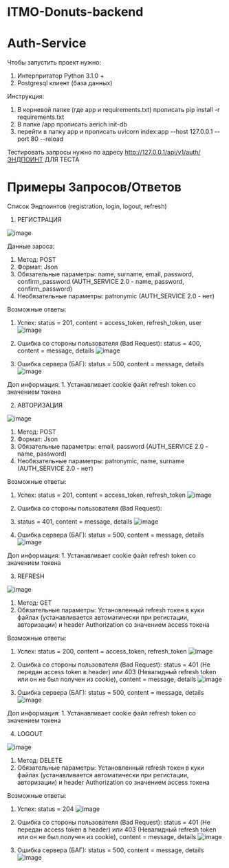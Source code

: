 # ITMO-Donuts-backend


# Auth-Service
Чтобы запустить проект нужно:
1. Интерпритатор Python 3.1.0 +
2. Postgresql клиент (база данных)

Инструкция:
1. В корневой папке (где app и requirements.txt) прописать pip install -r requirements.txt
2. В папке /app прописать aerich init-db
3. перейти в папку app и прописать uvicorn index:app --host 127.0.0.1 --port 80 --reload

Тестировать запросы нужно по адресу http://127.0.0.1/api/v1/auth/ЭНДПОИНТ ДЛЯ ТЕСТА

# Примеры Запросов/Ответов

Список Эндпоинтов (registration, login, logout, refresh)

1. РЕГИСТРАЦИЯ

![image](https://user-images.githubusercontent.com/91110557/201499400-94c81009-c529-4267-84cb-a7646aeb5259.png)

Данные зароса:

  1. Метод: POST
  2. Формат: Json
  3. Обязательные параметры: name, surname, email, password, confirm_password (AUTH_SERVICE 2.0 - name, password, confirm_password)
  4. Необязательные параметры: patronymic (AUTH_SERVICE 2.0 - нет)

Возможные ответы:
  1. Успех: 
  status = 201, content = access_token, refresh_token, user
  ![image](https://user-images.githubusercontent.com/91110557/201499625-236f91cc-eae3-4c7a-a8aa-84f1996950e0.png)
  
  2. Ошибка со стороны пользователя (Bad Request):
  status = 400, content = message, details
  ![image](https://user-images.githubusercontent.com/91110557/201499687-513564ec-b815-4121-851f-9a31f4e3b9ff.png)
  
  3. Ошибка сервера (БАГ):
  status = 500, content = message, details
  ![image](https://user-images.githubusercontent.com/91110557/201499766-f890debc-8945-4abb-9a24-71b5a811d3c6.png)

  Доп информация:
    1. Устанавливает cookie файл refresh token со значением токена


2. АВТОРИЗАЦИЯ

![image](https://user-images.githubusercontent.com/91110557/201499882-909b26ff-9747-49a6-8209-d61d9059acc9.png)

  1. Метод: POST
  2. Формат: Json
  3. Обязательные параметры: email, password (AUTH_SERVICE 2.0 - name, password)
  4. Необязательные параметры: patronymic, name, surname (AUTH_SERVICE 2.0 - нет) 

Возможные ответы:
  1. Успех:
  status = 201, content = access_token, refresh_token
  ![image](https://user-images.githubusercontent.com/91110557/201499961-c64c5bd6-d0fb-4193-862e-f86a9cb5abe3.png)
  
  2. Ошибка со стороны пользователя (Bad Request):
  3. status = 401, content = message, details
  ![image](https://user-images.githubusercontent.com/91110557/201499978-da1bf25c-eaa6-4b82-af98-26c74a6a88d3.png)
  
  3. Ошибка сервера (БАГ):
  status = 500, content = message, details
  ![image](https://user-images.githubusercontent.com/91110557/201499990-c02129fc-82ed-4526-81de-6c4de1684755.png)

  Доп информация:
    1. Устанавливает cookie файл refresh token со значением токена


3. REFRESH

![image](https://user-images.githubusercontent.com/91110557/201500163-964a864d-7d53-4ef6-8583-f0b4f4972be3.png)

  1. Метод: GET
  2. Обязательные параметры: Установленный refresh токен в куки файлах (устанавливается автоматически при регистации, авторизации) и header Authorization со значением access токена

Возможные ответы:
  1. Успех:
  status = 200, content = access_token, refresh_token
  ![image](https://user-images.githubusercontent.com/91110557/201500181-69fb2507-5070-428e-a8d1-41db888cae95.png)
  
  2. Ошибка со стороны пользователя (Bad Request):
  status = 401 (Не передан access token в header) или 403 (Невалидный refresh token или он не был получен из cookie), content = message, details
  ![image](https://user-images.githubusercontent.com/91110557/201500233-a54a0a92-a476-45ae-bd8b-a1858ad02800.png)

  3. Ошибка сервера (БАГ):
  status = 500, content = message, details
  ![image](https://user-images.githubusercontent.com/91110557/201499990-c02129fc-82ed-4526-81de-6c4de1684755.png)
  
  Доп информация:
    1. Устанавливает cookie файл refresh token со значением токена

4. LOGOUT

![image](https://user-images.githubusercontent.com/91110557/201500429-f8a6e78f-5c1f-418c-9983-c86c6629b314.png)

  1. Метод: DELETE
  2. Обязательные параметры: Установленный refresh токен в куки файлах (устанавливается автоматически при регистации, авторизации) и header Authorization со значением access токена

Возможные ответы:
  1. Успех:
  status = 204
  ![image](https://user-images.githubusercontent.com/91110557/201500430-425f6ff6-0e6b-40b9-9e15-2bb231a76ba6.png)

  2. Ошибка со стороны пользователя (Bad Request):
  status = 401 (Не передан access token в header) или 403 (Невалидный refresh token или он не был получен из cookie), content = message, details 
  ![image](https://user-images.githubusercontent.com/91110557/201500464-15f5c124-521b-4f4d-a293-8b2b0b54bd7e.png)

  3. Ошибка сервера (БАГ):
  status = 500, content = message, details
  ![image](https://user-images.githubusercontent.com/91110557/201499990-c02129fc-82ed-4526-81de-6c4de1684755.png)
   
